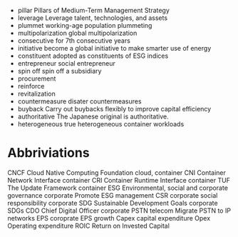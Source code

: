 
- pillar	Pillars of Medium-Term Management Strategy
- leverage	Leverage talent, technologies, and assets
- plummet	working-age population plummeting
- multipolarization	global multipolarization
- consecutive	for 7th consecutive years
- initiative	become a global initiative to make smarter use of energy
- constituent	adopted as constituents of ESG indices
- entrepreneur	social entrepreneur
- spin off	spin off a subsidiary
- procurement	
- reinforce
- revitalization
- countermeasure		disater countermeasures
- buyback	Carry out buybacks flexibly to improve capital efficiency
- authoritative	The Japanese original is authoritative.
- heterogeneous	true heterogeneous container workloads

# Abbriviations
CNCF	Cloud Native Computing Foundation			cloud, container
CNI		Container Network Interface 				container
CRI		Container Runtime Interface					container
TUF		The Update Framework						container
ESG		Environmental, social and corporate governance	corporate	Promote ESG management
CSR		corporate social responsibility					corporate
SDG		Sustainable Development Goals					corporate	SDGs
CDO		Chief Digital Officer							corporate
PSTN			telecom	Migrate PSTN to IP networks
EPS		coroprate	EPS growth
Capex	capital expenditure	
Opex	Operating expenditure
ROIC	Return on Invested Capital
